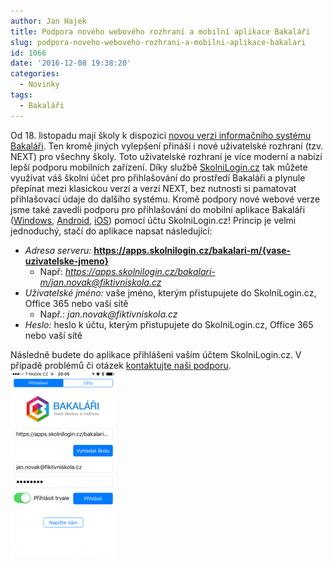 ```yaml
---
author: Jan Hajek
title: Podpora nového webového rozhraní a mobilní aplikace Bakaláři
slug: podpora-noveho-weboveho-rozhrani-a-mobilni-aplikace-bakalari
id: 1066
date: '2016-12-08 19:38:20'
categories:
  - Novinky
tags:
  - Bakaláři
---
```


Od 18\. listopadu mají školy k dispozici [novou verzi informačního systému Bakaláři](http://www.bakalari.cz/akt_verze17.aspx). Ten kromě jiných vylepšení přináší i nové uživatelské rozhraní (tzv. NEXT) pro všechny školy. Toto uživatelské rozhraní je více moderní a nabízí lepší podporu mobilních zařízení. Díky službě [SkolniLogin.cz](https://www.skolnilogin.cz) tak můžete využívat váš školní účet pro přihlašování do prostředí Bakaláři a plynule přepínat mezi klasickou verzí a verzí NEXT, bez nutnosti si pamatovat přihlašovací údaje do dalšího systému. Kromě podpory nové webové verze jsme také zavedli podporu pro přihlašování do mobilní aplikace Bakaláři ([Windows](https://www.microsoft.com/cs-cz/store/p/bakalari-oficialni-aplikace/9nblggh62qvs), [Android](https://play.google.com/store/apps/details?id=cz.impire.bakalari.student&hl=cs), [iOS](https://itunes.apple.com/cz/app/bakalari-oficialni-aplikace/id1070211765?l=cs&mt=8)) pomocí účtu SkolniLogin.cz! Princip je velmi jednoduchý, stačí do aplikace napsat následující:

*   _Adresa serveru:_ **https://apps.skolnilogin.cz/bakalari-m/{vase-uzivatelske-jmeno}**
    *   Např: _https://apps.skolnilogin.cz/bakalari-m/jan.novak@fiktivniskola.cz_
*   _Uživatelské jméno:_ vaše jméno, kterým přistupujete do SkolniLogin.cz, Office 365 nebo vaší sítě
    *   Např.: _jan.novak@fiktivniskola.cz_
*   _Heslo:_ heslo k účtu, kterým přistupujete do SkolniLogin.cz, Office 365 nebo vaší sítě

Následně budete do aplikace přihlášeni vaším účtem SkolniLogin.cz. V případě problémů či otázek [kontaktujte naši podporu](mailto:podpora@skolnilogin.cz). [![](/uploads/2016/12/20161208_190531000_iOS-169x300.png)](/uploads/2016/12/20161208_190531000_iOS.png)